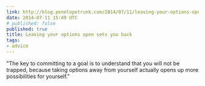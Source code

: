 ```yaml
---
link: http://blog.penelopetrunk.com/2014/07/11/leaving-your-options-open-sets-you-back/
date: 2014-07-11 15:49 UTC
# published: false
published: true
title: Leaving your options open sets you back
tags:
- advice
---
```


"The key to committing to a goal is to understand that you will not be trapped, because taking options away from yourself actually opens up more possibilities for yourself."
